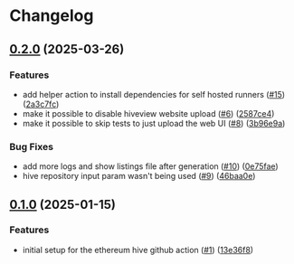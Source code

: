# Changelog

## [0.2.0](https://github.com/ethpandaops/hive-github-action/compare/v0.1.0...v0.2.0) (2025-03-26)


### Features

* add helper action to install dependencies for self hosted runners ([#15](https://github.com/ethpandaops/hive-github-action/issues/15)) ([2a3c7fc](https://github.com/ethpandaops/hive-github-action/commit/2a3c7fc52d44ed425afc8272440e02d9185685b7))
* make it possible to disable hiveview website upload ([#6](https://github.com/ethpandaops/hive-github-action/issues/6)) ([2587ce4](https://github.com/ethpandaops/hive-github-action/commit/2587ce4c4f98ab4a9f4aaebcd4bca32fbc418bc4))
* make it possible to skip tests to just upload the web UI ([#8](https://github.com/ethpandaops/hive-github-action/issues/8)) ([3b96e9a](https://github.com/ethpandaops/hive-github-action/commit/3b96e9a7591966df43b948a384317020948bad5b))


### Bug Fixes

* add more logs and show listings file after generation ([#10](https://github.com/ethpandaops/hive-github-action/issues/10)) ([0e75fae](https://github.com/ethpandaops/hive-github-action/commit/0e75fae7f04a7f57eb51034a17ab11a177e5eca0))
* hive repository input param wasn't being used ([#9](https://github.com/ethpandaops/hive-github-action/issues/9)) ([46baa0e](https://github.com/ethpandaops/hive-github-action/commit/46baa0e382b1b540c32ed1a9f803d239350b5c1c))

## [0.1.0](https://github.com/ethpandaops/hive-github-action/compare/v0.0.1...v0.1.0) (2025-01-15)


### Features

* initial setup for the ethereum hive github action ([#1](https://github.com/ethpandaops/hive-github-action/issues/1)) ([13e36f8](https://github.com/ethpandaops/hive-github-action/commit/13e36f86a51a7a56f7a25a6be62c49fa3449c591))
